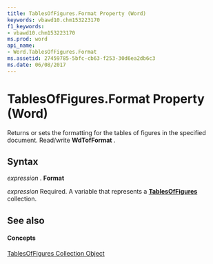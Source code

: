 ```yaml
---
title: TablesOfFigures.Format Property (Word)
keywords: vbawd10.chm153223170
f1_keywords:
- vbawd10.chm153223170
ms.prod: word
api_name:
- Word.TablesOfFigures.Format
ms.assetid: 27459785-5bfc-cb63-f253-30d6ea2db6c3
ms.date: 06/08/2017
---
```



# TablesOfFigures.Format Property (Word)

Returns or sets the formatting for the tables of figures in the specified document. Read/write  **WdTofFormat** .


## Syntax

 _expression_ . **Format**

 _expression_ Required. A variable that represents a **[TablesOfFigures](tablesoffigures-object-word.md)** collection.


## See also


#### Concepts


[TablesOfFigures Collection Object](tablesoffigures-object-word.md)

